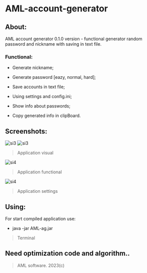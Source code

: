 # AML-account-generator
## About:

AML account generator 0.1.0 version - functional generator random password and nickname with saving in text file.

### Functional:

- Generate nickname;

- Generate password [eazy, normal, hard];

- Save accounts in text file;

- Using settings and config.ini;

- Show info about passwords;

- Copy generated info in clipBoard.

## Screenshots:

<img src="https://sun9-77.userapi.com/impg/0Kt2c0yHLRgxdWklCxg2Lzcgd-xTkTWZLdZyGA/0z7abaaxNY0.jpg?size=615x322&quality=96&sign=586a67f2727779f7f419001f57961f81&type=album" alt="si3"/>

<img src="https://sun9-3.userapi.com/impg/zcZkSkjGpQjmzPF8lbpLMiVbEOp_XYzjr_XJfg/r6LM-WD5Jxg.jpg?size=617x322&quality=96&sign=987983fd91a7b84747a965f0ba23caba&type=album" alt="si3"/>

> Application visual

<img src="https://sun9-8.userapi.com/impg/mkLtnnqRRXp8tM4bcJ-m6-sEK_5ZSfGoM-Fg9g/TAJ20LxIAIw.jpg?size=661x322&quality=96&sign=01e8ac118da3d56eaed2e751193be0b0&type=album" alt="si4"/>

> Application functional

<img src="https://sun9-23.userapi.com/impg/INWRuIAimgDYVl0KaiDttY2llMZpNmP1rCsiUA/yC-GRUfFJg0.jpg?size=617x322&quality=96&sign=9bc8eb920392f1e1fa0758259358b1b1&type=album" alt="si4"/>

> Application settings

## Using:

For start compiled application use:

- java -jar AML-ag.jar

> Terminal

## Need optimization code and algorithm..

> AML software. 2023(c)
